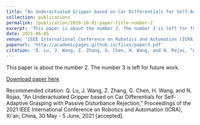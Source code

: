 ```yaml
---
title: "An Underactuated Gripper based on Car Differentials for Self-Adaptive Grasping with Passive Disturbance Rejection"
collection: publications
permalink: /publication/2010-10-01-paper-title-number-2
excerpt: 'This paper is about the number 2. The number 3 is left for future work.'
date: 2021-06-05
venue: 'IEEE International Conference on Robotics and Automation (ICRA) 2021'
paperurl: 'http://academicpages.github.io/files/paper3.pdf'
citation: 'Q. Lu, J. Wang, Z. Zhang, G. Chen, H. Wang, and N. Rojas, “An Underactuated Gripper based on Car Differentials for Self-Adaptive Grasping with Passive Disturbance Rejection,” Proceedings of the 2021 IEEE International Conference on Robotics and Automation (ICRA), Xi'an, China, 30 May - 5 June, 2021 [accepted].'
---
```

This paper is about the number 2. The number 3 is left for future work.

[Download paper here](http://academicpages.github.io/files/paper3.pdf)

Recommended citation: Q. Lu, J. Wang, Z. Zhang, G. Chen, H. Wang, and N. Rojas, “An Underactuated Gripper based on Car Differentials for Self-Adaptive Grasping with Passive Disturbance Rejection,” Proceedings of the 2021 IEEE International Conference on Robotics and Automation (ICRA), Xi'an, China, 30 May - 5 June, 2021 [accepted].
